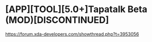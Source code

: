 # [APP][TOOL][5.0+]Tapatalk Beta (MOD)[DISCONTINUED]
https://forum.xda-developers.com/showthread.php?t=3953056
